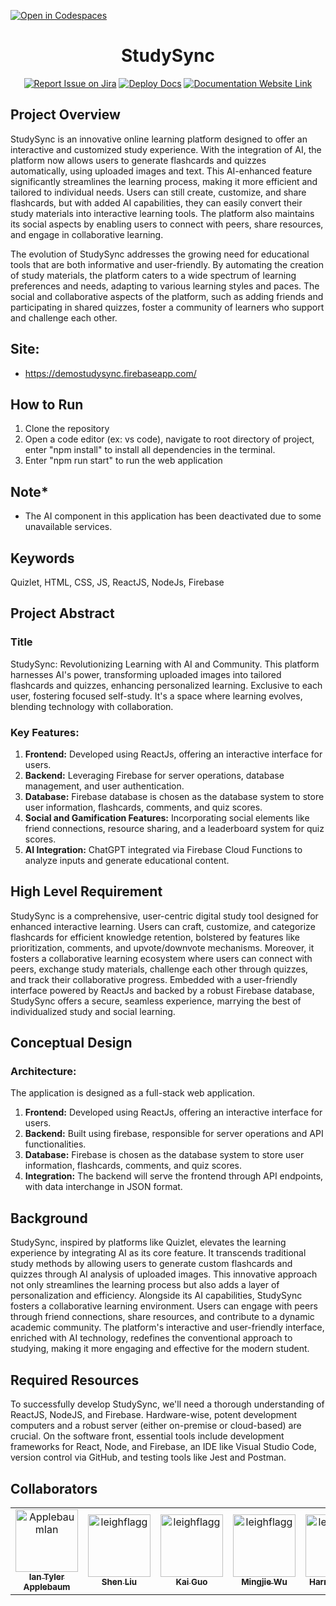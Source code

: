 [![Open in Codespaces](https://classroom.github.com/assets/launch-codespace-7f7980b617ed060a017424585567c406b6ee15c891e84e1186181d67ecf80aa0.svg)](https://classroom.github.com/open-in-codespaces?assignment_repo_id=11817743)
<div align="center">

# StudySync
[![Report Issue on Jira](https://img.shields.io/badge/Report%20Issues-Jira-0052CC?style=flat&logo=jira-software)](https://temple-cis-projects-in-cs.atlassian.net/jira/software/c/projects/DT/issues)
[![Deploy Docs](https://github.com/ApplebaumIan/tu-cis-4398-docs-template/actions/workflows/deploy.yml/badge.svg)](https://github.com/ApplebaumIan/tu-cis-4398-docs-template/actions/workflows/deploy.yml)
[![Documentation Website Link](https://img.shields.io/badge/-Documentation%20Website-brightgreen)](https://capstone-projects-2023-fall.github.io/project-studysync/)
</div>

## Project Overview
StudySync is an innovative online learning platform designed to offer an interactive and customized study experience. With the integration of AI, the platform now allows users to generate flashcards and quizzes automatically, using uploaded images and text. This AI-enhanced feature significantly streamlines the learning process, making it more efficient and tailored to individual needs. Users can still create, customize, and share flashcards, but with added AI capabilities, they can easily convert their study materials into interactive learning tools. The platform also maintains its social aspects by enabling users to connect with peers, share resources, and engage in collaborative learning.

The evolution of StudySync addresses the growing need for educational tools that are both informative and user-friendly. By automating the creation of study materials, the platform caters to a wide spectrum of learning preferences and needs, adapting to various learning styles and paces. The social and collaborative aspects of the platform, such as adding friends and participating in shared quizzes, foster a community of learners who support and challenge each other.

## Site:
- https://demostudysync.firebaseapp.com/


## How to Run
1. Clone the repository
2. Open a code editor (ex: vs code), navigate to root directory of project, enter "npm install" to install all dependencies in the terminal.
3. Enter "npm run start" to run the web application

## Note*
- The AI component in this application has been deactivated due to some unavailable services.

## Keywords

Quizlet, HTML, CSS, JS, ReactJS, NodeJs, Firebase

## Project Abstract

### Title 
StudySync: Revolutionizing Learning with AI and Community. This platform harnesses AI's power, transforming uploaded images into tailored flashcards and quizzes, enhancing personalized learning. Exclusive to each user, fostering focused self-study. It's a space where learning evolves, blending technology with collaboration.

### Key Features:
1. **Frontend:** Developed using ReactJs, offering an interactive interface for users.
2. **Backend:** Leveraging Firebase for server operations, database management, and user authentication.
3. **Database:** Firebase database is chosen as the database system to store user information, flashcards, comments, and quiz scores.
4. **Social and Gamification Features:** Incorporating social elements like friend connections, resource sharing, and a leaderboard system for quiz scores.
5. **AI Integration:** ChatGPT integrated via Firebase Cloud Functions to analyze inputs and generate educational content.


## High Level Requirement

StudySync is a comprehensive, user-centric digital study tool designed for enhanced interactive learning. Users can craft, customize, and categorize flashcards for efficient knowledge retention, bolstered by features like prioritization, comments, and upvote/downvote mechanisms. Moreover, it fosters a collaborative learning ecosystem where users can connect with peers, exchange study materials, challenge each other through quizzes, and track their collaborative progress. Embedded with a user-friendly interface powered by ReactJs and backed by a robust Firebase database, StudySync offers a secure, seamless experience, marrying the best of individualized study and social learning.

## Conceptual Design

### Architecture:
The application is designed as a full-stack web application.

1. **Frontend:** Developed using ReactJs, offering an interactive interface for users.
2. **Backend:** Built using firebase, responsible for server operations and API functionalities.
3. **Database:** Firebase is chosen as the database system to store user information, flashcards, comments, and quiz scores.
4. **Integration:** The backend will serve the frontend through API endpoints, with data interchange in JSON format.

## Background

StudySync, inspired by platforms like Quizlet, elevates the learning experience by integrating AI as its core feature. It transcends traditional study methods by allowing users to generate custom flashcards and quizzes through AI analysis of uploaded images. This innovative approach not only streamlines the learning process but also adds a layer of personalization and efficiency. Alongside its AI capabilities, StudySync fosters a collaborative learning environment. Users can engage with peers through friend connections, share resources, and contribute to a dynamic academic community. The platform's interactive and user-friendly interface, enriched with AI technology, redefines the conventional approach to studying, making it more engaging and effective for the modern student.

## Required Resources

To successfully develop StudySync, we'll need a thorough understanding of ReactJS, NodeJS, and Firebase. Hardware-wise, potent development computers and a robust server (either on-premise or cloud-based) are crucial. On the software front, essential tools include development frameworks for React, Node, and Firebase, an IDE like Visual Studio Code, version control via GitHub, and testing tools like Jest and Postman. 


## Collaborators

[//]: # ( readme: collaborators -start )
<table>
<tr>
    <td align="center">
        <a href="https://github.com/ApplebaumIan">
            <img src="https://avatars.githubusercontent.com/u/9451941?v=4" width="100;" alt="ApplebaumIan"/>
            <br />
            <sub><b>Ian Tyler Applebaum</b></sub>
        </a>
    </td>
    <td align="center">
        <a href="https://github.com/tuh18904temple">
            <img src="https://avatars.githubusercontent.com/u/111998266?v=4" width="100;" alt="leighflagg"/>
            <br />
            <sub><b>Shen Liu</b></sub>
        </a>
    </td><td align="center">
        <a href="https://github.com/tuo85214temple">
            <img src="https://avatars.githubusercontent.com/u/123430237?s=400&u=8a0c706c017ba40d3d13690851efac759017bfd6&v=4" width="100;" alt="leighflagg"/>
            <br />
            <sub><b>Kai Guo</b></sub>
        </a>
    </td><td align="center">
        <a href="https://[github.com//mingjiew522)">
            <img src="https://avatars.githubusercontent.com/u/112578002?v=4" width="100;" alt="leighflagg"/>
            <br />
            <sub><b>Mingjie Wu</b></sub>
        </a>
    </td><td align="center">
        <a href="https://github.com/harriskwong1208">
            <img src="https://avatars.githubusercontent.com/u/123189023?v=4" width="100;" alt="leighflagg"/>
            <br />
            <sub><b>Harris Kwong</b></sub>
        </a>
    </td> 
    <td align="center">
        <a href="https://github.com/tuk74678">
            <img src="https://avatars.githubusercontent.com/u/70645481?v=4" width="100;" alt="leighflagg"/>
            <br />
            <sub><b>Leapheng Keam</b></sub>
        </a>
    </td>  
    <td align="center">
        <a href="https://github.com/atoaidoocr7">
           <img src="https://avatars.githubusercontent.com/u/77356776?v=4" width="100;" alt="atoaidoo"/>
            <br />
            <sub><b>Ato Aidoo</b></sub>
        </a>
    </td>  
</tr>
    
</table>

[//]: # ( readme: collaborators -end )
